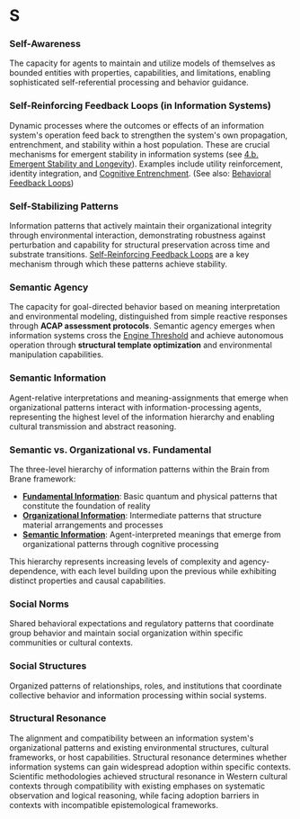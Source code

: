 # S

### Self-Awareness
The capacity for agents to maintain and utilize models of themselves as bounded entities with properties, capabilities, and limitations, enabling sophisticated self-referential processing and behavior guidance.

### Self-Reinforcing Feedback Loops (in Information Systems)
Dynamic processes where the outcomes or effects of an information system's operation feed back to strengthen the system's own propagation, entrenchment, and stability within a host population. These are crucial mechanisms for emergent stability in information systems (see [4.b. Emergent Stability and Longevity](../04-information-systems/4b-emergent-stability-longevity/4b-emergent-stability-longevity.md)). Examples include utility reinforcement, identity integration, and [Cognitive Entrenchment](C.md#cognitive-entrenchment). (See also: [Behavioral Feedback Loops](B.md#behavioral-feedback-loops))

### Self-Stabilizing Patterns
Information patterns that actively maintain their organizational integrity through environmental interaction, demonstrating robustness against perturbation and capability for structural preservation across time and substrate transitions. [Self-Reinforcing Feedback Loops](#self-reinforcing-feedback-loops-in-information-systems) are a key mechanism through which these patterns achieve stability.

### Semantic Agency
The capacity for goal-directed behavior based on meaning interpretation and environmental modeling, distinguished from simple reactive responses through **ACAP assessment protocols**. Semantic agency emerges when information systems cross the [Engine Threshold](E.md#engine-threshold) and achieve autonomous operation through **structural template optimization** and environmental manipulation capabilities.

### Semantic Information
Agent-relative interpretations and meaning-assignments that emerge when organizational patterns interact with information-processing agents, representing the highest level of the information hierarchy and enabling cultural transmission and abstract reasoning.

### Semantic vs. Organizational vs. Fundamental
The three-level hierarchy of information patterns within the Brain from Brane framework:

- **[Fundamental Information](F.md#fundamental-information)**: Basic quantum and physical patterns that constitute the foundation of reality
- **[Organizational Information](O.md#organizational-information)**: Intermediate patterns that structure material arrangements and processes  
- **[Semantic Information](#semantic-information)**: Agent-interpreted meanings that emerge from organizational patterns through cognitive processing

This hierarchy represents increasing levels of complexity and agency-dependence, with each level building upon the previous while exhibiting distinct properties and causal capabilities.

### Social Norms
Shared behavioral expectations and regulatory patterns that coordinate group behavior and maintain social organization within specific communities or cultural contexts.

### Social Structures
Organized patterns of relationships, roles, and institutions that coordinate collective behavior and information processing within social systems.

### Structural Resonance
The alignment and compatibility between an information system's organizational patterns and existing environmental structures, cultural frameworks, or host capabilities. Structural resonance determines whether information systems can gain widespread adoption within specific contexts. Scientific methodologies achieved structural resonance in Western cultural contexts through compatibility with existing emphases on systematic observation and logical reasoning, while facing adoption barriers in contexts with incompatible epistemological frameworks.
